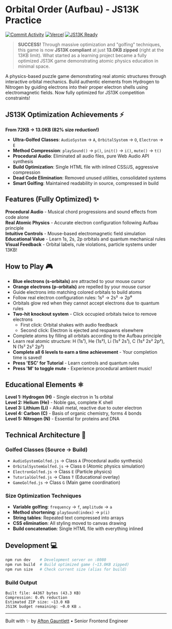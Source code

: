 # Orbital Order (Aufbau) - JS13K Practice

[![Commit Activity](https://img.shields.io/github/commit-activity/m/aftongauntlett/js13k-demo?logo=git)](https://github.com/aftongauntlett/js13k-demo/commits)
[![Vercel](https://img.shields.io/badge/deployed%20on-Vercel-black?logo=vercel)](https://js13k-demo.vercel.app)
[![JS13K Ready](https://img.shields.io/badge/JS13K-At%20Budget%20Limit-yellow?logo=webgl)](https://js13kgames.com/)

> **SUCCESS!** Through massive optimization and "golfing" techniques, this game is now **JS13K compliant** at just **13.0KB zipped** (right at the 13KB limit). What started as a learning project became a fully optimized JS13K game demonstrating atomic physics education in minimal space.

A physics-based puzzle game demonstrating real atomic structures through interactive orbital mechanics. Build authentic elements from Hydrogen to Nitrogen by guiding electrons into their proper electron shells using electromagnetic fields. Now fully optimized for JS13K competition constraints!

## JS13K Optimization Achievements ⚡

**From 72KB → 13.0KB (82% size reduction!)**

- **Ultra-Golfed Classes**: `AudioSystem` → `A`, `OrbitalSystem` → `O`, `Electron` → `E`
- **Method Compression**: `playSound()` → `p()`, `init()` → `i()`, `mute()` → `t()`
- **Procedural Audio**: Eliminated all audio files, pure Web Audio API synthesis
- **Build Optimization**: Single HTML file with inlined CSS/JS, aggressive compression
- **Dead Code Elimination**: Removed unused utilities, consolidated systems
- **Smart Golfing**: Maintained readability in source, compressed in build

## Features (Fully Optimized) ✨

**Procedural Audio** - Musical chord progressions and sound effects from code alone  
**Real Atomic Physics** - Accurate electron configuration following Aufbau principle  
**Intuitive Controls** - Mouse-based electromagnetic field simulation  
**Educational Value** - Learn 1s, 2s, 2p orbitals and quantum mechanical rules  
**Visual Feedback** - Orbital labels, rule violations, particle systems under 13KB!

## How to Play 🎮

- **Blue electrons (s-orbitals)** are attracted to your mouse cursor
- **Orange electrons (p-orbitals)** are repelled by your mouse cursor
- Guide electrons into matching colored orbitals to build atoms
- Follow real electron configuration rules: 1s² → 2s² → 2p⁶
- Orbitals glow red when they cannot accept electrons due to quantum rules
- **Two-hit knockout system** - Click occupied orbitals twice to remove electrons
  - First click: Orbital shakes with audio feedback
  - Second click: Electron is ejected and respawns elsewhere
- Complete atoms by filling all orbitals according to the Aufbau principle
- Learn real atomic structure: H (1s¹), He (1s²), Li (1s² 2s¹), C (1s² 2s² 2p²), N (1s² 2s² 2p³)
- **Complete all 6 levels to earn a time achievement** - Your completion time is saved!
- **Press 'ESC' for Tutorial** - Learn controls and quantum rules
- **Press 'M' to toggle mute** - Experience procedural ambient music!

## Educational Elements ⚛️

**Level 1: Hydrogen (H)** - Single electron in 1s orbital  
**Level 2: Helium (He)** - Noble gas, complete K shell  
**Level 3: Lithium (Li)** - Alkali metal, reactive due to outer electron  
**Level 4: Carbon (C)** - Basis of organic chemistry, forms 4 bonds  
**Level 5: Nitrogen (N)** - Essential for proteins and DNA

## Technical Architecture 🔧

### Golfed Classes (Source → Build)

- `AudioSystemGolfed.js` → Class `A` (Procedural audio synthesis)
- `OrbitalSystemGolfed.js` → Class `O` (Atomic physics simulation)
- `ElectronGolfed.js` → Class `E` (Particle physics)
- `TutorialGolfed.js` → Class `T` (Educational overlay)
- `GameGolfed.js` → Class `G` (Main game coordination)

### Size Optimization Techniques

- **Variable golfing**: `frequency` → `f`, `amplitude` → `a`
- **Method shortening**: `playSound(index)` → `p(i)`
- **String tables**: Repeated text compressed into arrays
- **CSS elimination**: All styling moved to canvas drawing
- **Build concatenation**: Single HTML file with everything inlined

## Development 💻

```bash
npm run dev    # Development server on :8080
npm run build  # Build optimized game (~13.0KB zipped)
npm run size   # Check current size (alias for build)
```

### Build Output

```
Built file: 44367 bytes (43.3 KB)
Compression: 0.4% reduction
Estimated ZIP size: ~13.0 KB
JS13K budget remaining: ~0.0 KB ⚠️
```

---

Built with ✨ by [Afton Gauntlett](https://github.com/aftongauntlett) • Senior Frontend Engineer
